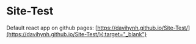 # Site-Test
Default react app on github pages: [https://davihynh.github.io/Site-Test/](https://davihynh.github.io/Site-Test/){:target="_blank"} 
